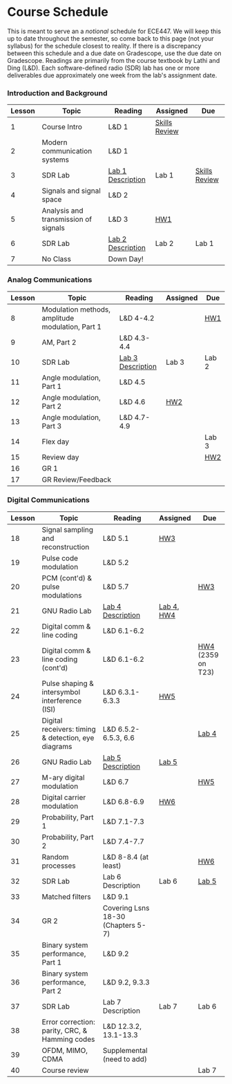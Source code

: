 # Course Schedule

This is meant to serve an a _notional_ schedule for ECE447. We will keep this up to date throughout the semester, so come back to this page (not your syllabus) for the schedule closest to reality. If there is a discrepancy between this schedule and a due date on Gradescope, use the due date on Gradescope. Readings are primarily from the course textbook by Lathi and Ding (L&D). Each software-defined radio (SDR) lab has one or more deliverables due approximately one week from the lab's assignment date. 

 ### Introduction and Background  
| Lesson | Topic | Reading | Assigned | Due |
|----------|----------|----------|----------|----------|
| 1 | Course Intro | L&D 1 | [Skills Review](HW/SkillsReview.md) |  |
| 2 | Modern communication systems | L&D 1 |  |  |
| 3 | SDR Lab | [Lab 1 Description](labs/Lab1) |  Lab 1  | [Skills Review](HW/SkillsReview.md) |
| 4 | Signals and signal space | L&D 2 |    |  |
| 5 | Analysis and transmission of signals | L&D 3 |  [HW1](HW/HW1)  |  |
| 6 | SDR Lab | [Lab 2 Description](labs/Lab2) |  Lab 2  | Lab 1 |
| 7 | No Class | Down Day! |  |  |

### Analog Communications
| Lesson | Topic | Reading | Assigned | Due |
|----------|----------|----------|----------|----------|
| 8 | Modulation methods, amplitude modulation, Part 1 | L&D 4-4.2 |  | [HW1](HW/HW1) |
| 9 | AM, Part 2 | L&D 4.3-4.4 |  |  |
| 10 | SDR Lab | [Lab 3 Description](labs/Lab3) |  Lab 3  | Lab 2 |
| 11 | Angle modulation, Part 1 | L&D 4.5 |  |  |
| 12 | Angle modulation, Part 2 | L&D 4.6 |  [HW2](HW/HW2)  |  |
| 13 | Angle modulation, Part 3 | L&D 4.7-4.9 |  |  |
| 14 | Flex day |  |  | Lab 3   |
| 15 | Review day |  |  | [HW2](HW/HW2) |
| 16 | GR 1 |  |  |  |
| 17 | GR Review/Feedback |  |    |  |

### Digital Communications
| Lesson | Topic | Reading | Assigned | Due |
|----------|----------|----------|----------|----------|
| 18 | Signal sampling and reconstruction | L&D 5.1 | [HW3](HW/HW3) |  |
| 19 | Pulse code modulation | L&D 5.2 |  |  |
| 20 | PCM (cont'd) & pulse modulations | L&D 5.7 |  | [HW3](HW/HW3) |
| 21 | GNU Radio Lab | [Lab 4 Description](labs/Lab4) |  [Lab 4](labs/Lab4), [HW4](HW/HW4)  |  |
| 22 | Digital comm & line coding | L&D 6.1-6.2 |  |  |
| 23 | Digital comm & line coding (cont'd) | L&D 6.1-6.2 |  | [HW4](HW/HW4) (2359 on T23) |
| 24 | Pulse shaping & intersymbol interference (ISI) | L&D 6.3.1-6.3.3 | [HW5](HW/HW5) | |
| 25 | Digital receivers: timing & detection, eye diagrams | L&D 6.5.2-6.5.3, 6.6 | | [Lab 4](labs/Lab4) |
| 26 | GNU Radio Lab | [Lab 5 Description](labs/Lab5.md) | [Lab 5](labs/Lab5.md) |  |
| 27 | M-ary digital modulation | L&D 6.7 |  | [HW5](HW/HW5) |
| 28 | Digital carrier modulation | L&D 6.8-6.9 | [HW6](HW/HW6) |  |
| 29 | Probability, Part 1 | L&D 7.1-7.3 |  |  |
| 30 | Probability, Part 2 | L&D 7.4-7.7 |  |  |
| 31 | Random processes | L&D 8-8.4 (at least) |  | [HW6](HW/HW6) |
| 32 | SDR Lab | Lab 6 Description |  Lab 6  | [Lab 5](labs/Lab5.md) |
| 33 | Matched filters | L&D 9.1 |  |  |
| 34 | GR 2 | Covering Lsns 18-30 (Chapters 5-7) |  |  |
| 35 | Binary system performance, Part 1 | L&D 9.2 |  |  |
| 36 | Binary system performance, Part 2 | L&D 9.2, 9.3.3 |  |  |  |
| 37 | SDR Lab | Lab 7 Description |  Lab 7  | Lab 6 |
| 38 | Error correction: parity, CRC, & Hamming codes | L&D 12.3.2, 13.1-13.3 |  |  |
| 39 | OFDM, MIMO, CDMA | Supplemental (need to add) |  |  |
| 40 | Course review |  |  | Lab 7 |
